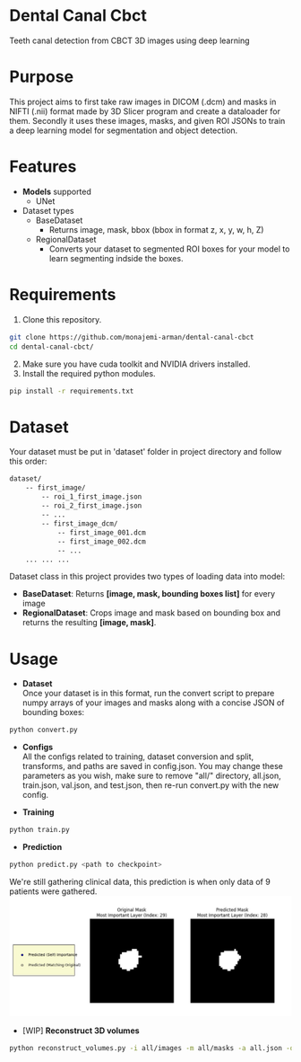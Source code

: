 # Dental Canal Cbct
Teeth canal detection from CBCT 3D images using deep learning

# Purpose
This project aims to first take raw images in DICOM (.dcm) and masks in NIFTI (.nii) format made by 3D Slicer program and create a dataloader for them. Secondly it uses these images, masks, and given ROI JSONs to train a deep learning model for segmentation and object detection.

# Features
* **Models** supported
  * UNet
* Dataset types
  * BaseDataset
    * Returns image, mask, bbox (bbox in format z, x, y, w, h, Z)
  * RegionalDataset
    * Converts your dataset to segmented ROI boxes for your model to learn segmenting indside the boxes.

# Requirements
1. Clone this repository.
```bash
git clone https://github.com/monajemi-arman/dental-canal-cbct
cd dental-canal-cbct/ 
```
2. Make sure you have cuda toolkit and NVIDIA drivers installed.
3. Install the required python modules.
```bash
pip install -r requirements.txt
```

# Dataset
Your dataset must be put in 'dataset' folder in project directory and follow this order:  
```
dataset/  
    -- first_image/
        -- roi_1_first_image.json
        -- roi_2_first_image.json
        -- ...
        -- first_image_dcm/
            -- first_image_001.dcm
            -- first_image_002.dcm
            -- ...
    ... ... ...
```
Dataset class in this project provides two types of loading data into model:
* **BaseDataset**: Returns **[image, mask, bounding boxes list]** for every image
* **RegionalDataset**: Crops image and mask based on bounding box and returns the resulting **[image, mask]**.
  

# Usage
* **Dataset**  
Once your dataset is in this format, run the convert script to prepare numpy arrays of your images and masks along with a concise JSON of bounding boxes:
```bash
python convert.py
```

* **Configs**  
All the configs related to training, dataset conversion and split, transforms, and paths are saved in config.json. You may change these parameters as you wish, make sure to remove "all/" directory, all.json, train.json, val.json, and test.json, then re-run convert.py with the new config.

* **Training**
```bash
python train.py 
```

* **Prediction**
```bash
python predict.py <path to checkpoint> 
```
We're still gathering clinical data, this prediction is when only data of 9 patients were gathered.
![](demo/predict.png)

* [WIP]  **Reconstruct 3D volumes**
```bash
python reconstruct_volumes.py -i all/images -m all/masks -a all.json -o dataset/nii
```
